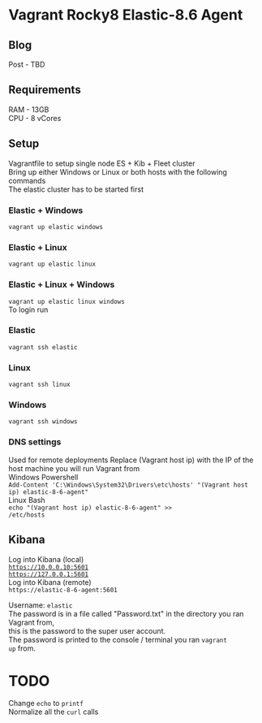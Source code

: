 # Vagrant Rocky8 Elastic-8.6 Agent

## Blog  
Post - TBD  

## Requirements
RAM - 13GB  
CPU - 8 vCores  

## Setup  
Vagrantfile to setup single node ES + Kib + Fleet cluster  
Bring up either Windows or Linux or both hosts with the following commands  
The elastic cluster has to be started first  
### Elastic + Windows
<code>vagrant up elastic windows</code>  
### Elastic + Linux  
<code>vagrant up elastic linux</code>  
### Elastic + Linux + Windows
<code>vagrant up elastic linux windows</code>  
To login run
### Elastic  
<code>vagrant ssh elastic</code>
### Linux  
<code>vagrant ssh linux</code>
### Windows  
<code>vagrant ssh windows</code>

### DNS settings
Used for remote deployments
Replace (Vagrant host ip) with the IP of the host machine you will run Vagrant from  
Windows Powershell  
<code>Add-Content 'C:\Windows\System32\Drivers\etc\hosts' "(Vagrant host ip) elastic-8-6-agent"</code>  
Linux Bash  
<code>echo "(Vagrant host ip) elastic-8-6-agent" >> /etc/hosts</code>  

## Kibana  
Log into Kibana (local)  
<code>https://10.0.0.10:5601</code>  
<code>https://127.0.0.1:5601</code>  
Log into Kibana (remote)  
<code>https://elastic-8-6-agent:5601</code>  
  
Username: <code>elastic</code>  
The password is in a file called "Password.txt" in the directory you ran Vagrant from,  
this is the password to the super user account.  
The password is printed to the console / terminal you ran <code>vagrant up</code> from.  

# TODO
Change <code>echo</code> to <code>printf</code>  
Normalize all the <code>curl</code> calls  